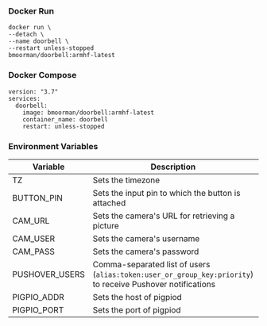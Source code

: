 ### Docker Run
```
docker run \
--detach \
--name doorbell \
--restart unless-stopped
bmoorman/doorbell:armhf-latest
```

### Docker Compose
```
version: "3.7"
services:
  doorbell:
    image: bmoorman/doorbell:armhf-latest
    container_name: doorbell
    restart: unless-stopped
```

### Environment Variables
|Variable|Description|Default|
|--------|-----------|-------|
|TZ|Sets the timezone|`America/Denver`|
|BUTTON_PIN|Sets the input pin to which the button is attached|`17`|
|CAM_URL|Sets the camera's URL for retrieving a picture|`<empty>`|
|CAM_USER|Sets the camera's username|`<empty>`|
|CAM_PASS|Sets the camera's password|`<empty>`|
|PUSHOVER_USERS|Comma-separated list of users (`alias:token:user_or_group_key:priority`) to receive Pushover notifications|`<empty>`|
|PIGPIO_ADDR|Sets the host of pigpiod|`localhost`|
|PIGPIO_PORT|Sets the port of pigpiod|`8888`|
